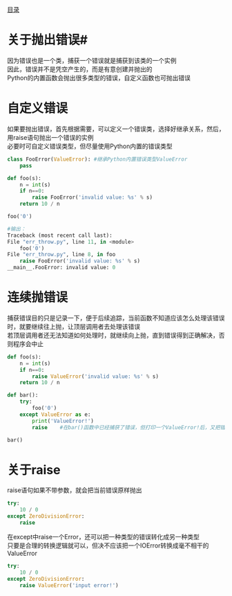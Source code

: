 [目录](../目录.md)

# 关于抛出错误#
因为错误也是一个类，捕获一个错误就是捕获到该类的一个实例\
因此，错误并不是凭空产生的，而是有意创建并抛出的\
Python的内置函数会抛出很多类型的错误，自定义函数也可抛出错误

# 自定义错误 #
如果要抛出错误，首先根据需要，可以定义一个错误类，选择好继承关系，然后，用raise语句抛出一个错误的实例\
必要时可自定义错误类型，但尽量使用Python内置的错误类型

```python
class FooError(ValueError): #继承Python内置错误类型ValueError
    pass

def foo(s):
    n = int(s)
    if n==0:
        raise FooError('invalid value: %s' % s)
    return 10 / n

foo('0')

#输出：
Traceback (most recent call last):
File "err_throw.py", line 11, in <module>
    foo('0')
File "err_throw.py", line 8, in foo
    raise FooError('invalid value: %s' % s)
__main__.FooError: invalid value: 0
```

# 连续抛错误 #
捕获错误目的只是记录一下，便于后续追踪，当前函数不知道应该怎么处理该错误时，就要继续往上抛，让顶层调用者去处理该错误\
若顶层调用者还无法知道如何处理时，就继续向上抛，直到错误得到正确解决，否则程序会中止

```python
def foo(s):
    n = int(s)
    if n==0:
        raise ValueError('invalid value: %s' % s)
    return 10 / n

def bar():
    try:
        foo('0')
    except ValueError as e:
        print('ValueError!')
        raise    #在bar()函数中已经捕获了错误，但打印一个ValueError!后，又把错误通过raise语句抛出去了

bar()
```
 
# 关于raise #

raise语句如果不带参数，就会把当前错误原样抛出

```python
try:
    10 / 0
except ZeroDivisionError:
    raise
```

在except中raise一个Error，还可以把一种类型的错误转化成另一种类型\
只要是合理的转换逻辑就可以，但决不应该把一个IOError转换成毫不相干的ValueError

```python
try:
    10 / 0
except ZeroDivisionError:
    raise ValueError('input error!')
```
